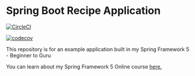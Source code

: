 # Spring Boot Recipe Application

[![CircleCI](https://circleci.com/gh/rmanara/spring5-mysql-recipe-app.svg?style=svg)](https://app.circleci.com/pipelines/github/rmanara/spring5-mysql-recipe-app)

[![codecov](https://codecov.io/gh/rmanara/spring5-mysql-recipe-app/branch/master/graph/badge.svg)](https://codecov.io/gh/rmanara/spring5-mysql-recipe-app)

This repository is for an example application built in my Spring Framework 5 - Beginner to Guru

You can learn about my Spring Framework 5 Online course [here.](http://courses.springframework.guru/p/spring-framework-5-begginer-to-guru/?product_id=363173)
